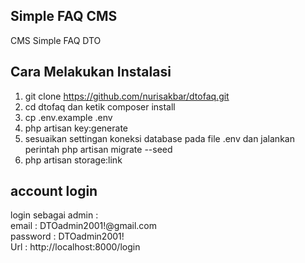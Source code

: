 ## Simple FAQ CMS
CMS Simple FAQ DTO

## Cara Melakukan Instalasi
1. git clone https://github.com/nurisakbar/dtofaq.git
2. cd dtofaq dan ketik composer install
3. cp .env.example .env
4. php artisan key:generate
5. sesuaikan settingan koneksi database pada file .env dan jalankan perintah php artisan migrate --seed
6. php artisan storage:link

## account login
login sebagai admin :<br>
email : DTOadmin2001!@gmail.com<br>
password : DTOadmin2001!<br>
Url : http://localhost:8000/login
